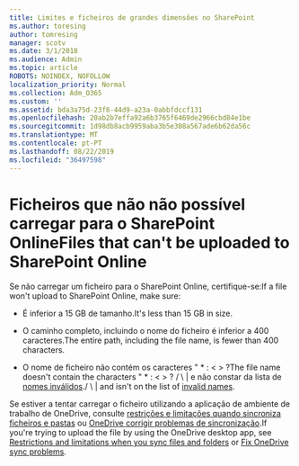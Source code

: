 ```yaml
---
title: Limites e ficheiros de grandes dimensões no SharePoint
ms.author: toresing
author: tomresing
manager: scotv
ms.date: 3/1/2018
ms.audience: Admin
ms.topic: article
ROBOTS: NOINDEX, NOFOLLOW
localization_priority: Normal
ms.collection: Adm_O365
ms.custom: ''
ms.assetid: bda3a75d-23f8-44d9-a23a-0abbfdccf131
ms.openlocfilehash: 20ab2b7effa92a6b3765f6469de2966cbd84e1be
ms.sourcegitcommit: 1d98db8acb9959aba3b5e308a567ade6b62da56c
ms.translationtype: MT
ms.contentlocale: pt-PT
ms.lasthandoff: 08/22/2019
ms.locfileid: "36497598"
---
```

# <a name="files-that-cant-be-uploaded-to-sharepoint-online"></a><span data-ttu-id="87ded-102">Ficheiros que não não possível carregar para o SharePoint Online</span><span class="sxs-lookup"><span data-stu-id="87ded-102">Files that can't be uploaded to SharePoint Online</span></span>

<span data-ttu-id="87ded-103">Se não carregar um ficheiro para o SharePoint Online, certifique-se:</span><span class="sxs-lookup"><span data-stu-id="87ded-103">If a file won't upload to SharePoint Online, make sure:</span></span>
  
- <span data-ttu-id="87ded-104">É inferior a 15 GB de tamanho.</span><span class="sxs-lookup"><span data-stu-id="87ded-104">It's less than 15 GB in size.</span></span>
    
- <span data-ttu-id="87ded-105">O caminho completo, incluindo o nome do ficheiro é inferior a 400 caracteres.</span><span class="sxs-lookup"><span data-stu-id="87ded-105">The entire path, including the file name, is fewer than 400 characters.</span></span>
    
- <span data-ttu-id="87ded-106">O nome de ficheiro não contém os caracteres " \* : \< \> ?</span><span class="sxs-lookup"><span data-stu-id="87ded-106">The file name doesn't contain the characters " \* : \< \> ?</span></span> <span data-ttu-id="87ded-107">/ \ | e não constar da lista de [nomes inválidos](https://go.microsoft.com/fwlink/?linkid=866430).</span><span class="sxs-lookup"><span data-stu-id="87ded-107">/ \ | and isn't on the list of [invalid names](https://go.microsoft.com/fwlink/?linkid=866430).</span></span>
    
<span data-ttu-id="87ded-108">Se estiver a tentar carregar o ficheiro utilizando a aplicação de ambiente de trabalho de OneDrive, consulte [restrições e limitações quando sincroniza ficheiros e pastas](http://go.microsoft.com/fwlink/p/?LinkID=717734) ou [OneDrive corrigir problemas de sincronização](https://go.microsoft.com/fwlink/?linkid=866431).</span><span class="sxs-lookup"><span data-stu-id="87ded-108">If you're trying to upload the file by using the OneDrive desktop app, see [Restrictions and limitations when you sync files and folders](http://go.microsoft.com/fwlink/p/?LinkID=717734) or [Fix OneDrive sync problems](https://go.microsoft.com/fwlink/?linkid=866431).</span></span>
  

